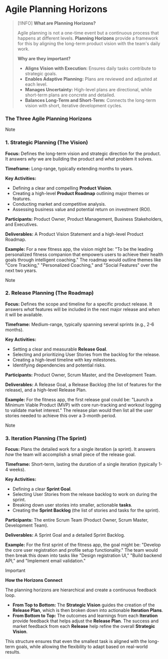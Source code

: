 # Agile Planning Horizons

> [!INFO]
> **What are Planning Horizons?**
>
> Agile planning is not a one-time event but a continuous process that happens at different levels. **Planning Horizons** provide a framework for this by aligning the long-term product vision with the team's daily work.
>
> **Why are they important?**
> -   **Aligns Vision with Execution:** Ensures daily tasks contribute to strategic goals.
> -   **Enables Adaptive Planning:** Plans are reviewed and adjusted at each level.
> -   **Manages Uncertainty:** High-level plans are directional, while short-term plans are concrete and detailed.
> -   **Balances Long-Term and Short-Term:** Connects the long-term vision with short, iterative development cycles.

### The Three Agile Planning Horizons

> [!NOTE]
> ### 1. Strategic Planning (The Vision)
>
> **Focus:** Defines the long-term vision and strategic direction for the product. It answers *why* we are building the product and *what* problem it solves.
>
> **Timeframe:** Long-range, typically extending months to years.
>
> **Key Activities:**
> -   Defining a clear and compelling **Product Vision**.
> -   Creating a high-level **Product Roadmap** outlining major themes or features.
> -   Conducting market and competitive analysis.
> -   Assessing business value and potential return on investment (ROI).
>
> **Participants:** Product Owner, Product Management, Business Stakeholders, and Executives.
>
> **Deliverables:** A Product Vision Statement and a high-level Product Roadmap.
>
> **Example:** For a new fitness app, the vision might be: "To be the leading personalized fitness companion that empowers users to achieve their health goals through intelligent coaching." The roadmap would outline themes like "Core Tracking," "Personalized Coaching," and "Social Features" over the next two years.

> [!NOTE]
> ### 2. Release Planning (The Roadmap)
>
> **Focus:** Defines the scope and timeline for a specific product release. It answers *what* features will be included in the next major release and *when* it will be available.
>
> **Timeframe:** Medium-range, typically spanning several sprints (e.g., 2-6 months).
>
> **Key Activities:**
> -   Setting a clear and measurable **Release Goal**.
> -   Selecting and prioritizing User Stories from the backlog for the release.
> -   Creating a high-level timeline with key milestones.
> -   Identifying dependencies and potential risks.
>
> **Participants:** Product Owner, Scrum Master, and the Development Team.
>
> **Deliverables:** A Release Goal, a Release Backlog (the list of features for the release), and a high-level Release Plan.
>
> **Example:** For the fitness app, the first release goal could be: "Launch a Minimum Viable Product (MVP) with core run-tracking and workout logging to validate market interest." The release plan would then list all the user stories needed to achieve this over a 3-month period.

> [!NOTE]
> ### 3. Iteration Planning (The Sprint)
>
> **Focus:** Plans the detailed work for a single iteration (a sprint). It answers *how* the team will accomplish a small piece of the release goal.
>
> **Timeframe:** Short-term, lasting the duration of a single iteration (typically 1-4 weeks).
>
> **Key Activities:**
> -   Defining a clear **Sprint Goal**.
> -   Selecting User Stories from the release backlog to work on during the sprint.
> -   Breaking down user stories into smaller, actionable **tasks**.
> -   Creating the **Sprint Backlog** (the list of stories and tasks for the sprint).
>
> **Participants:** The entire Scrum Team (Product Owner, Scrum Master, Development Team).
>
> **Deliverables:** A Sprint Goal and a detailed Sprint Backlog.
>
> **Example:** For the first sprint of the fitness app, the goal might be: "Develop the core user registration and profile setup functionality." The team would then break this down into tasks like "Design registration UI," "Build backend API," and "Implement email validation."

> [!IMPORTANT]
> **How the Horizons Connect**
>
> The planning horizons are hierarchical and create a continuous feedback loop.
>
> -   **From Top to Bottom:** The **Strategic Vision** guides the creation of the **Release Plan**, which is then broken down into actionable **Iteration Plans**.
> -   **From Bottom to Top:** The outcomes and learnings from each **Iteration** provide feedback that helps adjust the **Release Plan**. The success and market feedback from each **Release** help refine the overall **Strategic Vision**.
>
> This structure ensures that even the smallest task is aligned with the long-term goals, while allowing the flexibility to adapt based on real-world results.
